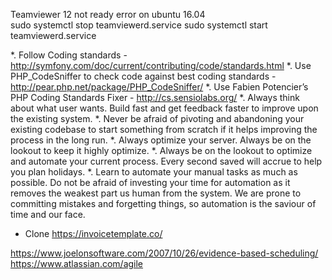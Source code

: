 Teamviewer 12 not ready error on ubuntu 16.04	
	sudo systemctl stop teamviewerd.service
	sudo systemctl start teamviewerd.service

*. Follow Coding standards - http://symfony.com/doc/current/contributing/code/standards.html
*. Use PHP_CodeSniffer to check code against best coding standards - http://pear.php.net/package/PHP_CodeSniffer/
*. Use Fabien Potencier’s PHP Coding Standards Fixer - http://cs.sensiolabs.org/
*. Always think about what user wants. Build fast and get feedback faster to improve upon the existing system.
*. Never be afraid of pivoting and abandoning your existing codebase to start something from scratch if it helps improving the process in the long run.
*. Always optimize your server. Always be on the lookout to keep it highly optimize.
*. Always be on the lookout to optimize and automate your current process. Every second saved will accrue to help you plan holidays. 
*. Learn to automate your manual tasks as much as possible. Do not be afraid of investing your time for automation as it removes the weakest part us human from the system. We are prone to committing mistakes and forgetting things, so automation is the saviour of time and our face.
* Clone https://invoicetemplate.co/



https://www.joelonsoftware.com/2007/10/26/evidence-based-scheduling/
https://www.atlassian.com/agile
